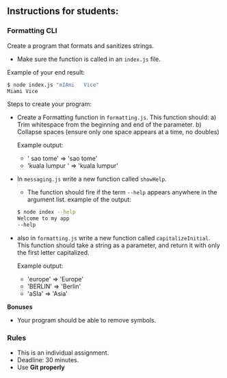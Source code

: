 ## Instructions for students:

### Formatting CLI 

Create a program that formats and sanitizes strings.

-   Make sure the function is called in an `index.js` file.

Example of your end result:
```bash
$ node index.js "mIAmi   Vice"
Miami Vice
```
Steps to create your program:
*   Create a Formatting function in `formatting.js`. This function should:
    a) Trim whitespace from the beginning and end of the parameter.
    b) Collapse spaces (ensure only one space appears at a time, no doubles)

    Example output:  
    - '  sao   tome'     => 'sao tome'
    - 'kuala lumpur  '  => 'kuala lumpur'

-   In `messaging.js` write a new function called `showHelp`.
    *   The function should fire if the term `--help` appears anywhere in the argument list.
    example of the output:

    ```bash
    $ node index --help
    Welcome to my app
    --help
    ```

-   also in `formatting.js` write a new function called `capitalizeInitial`. This function should take a string as a parameter, and return it with only the first letter capitalized.

    Example output:  

    - 'europe'        => 'Europe'
    - 'BERLIN'        => 'Berlin'
    - 'aSIa'          => 'Asia'

**Bonuses**

-   Your program should be able to remove symbols.

### Rules

-   This is an individual assignment.
-   Deadline: 30 minutes.
-   Use **Git properly**






